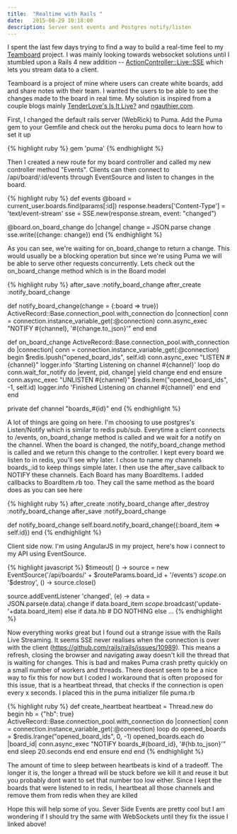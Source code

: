 ```yaml
---
title:  "Realtime with Rails "
date:   2015-08-29 10:18:00
description: Server sent events and Postgres notify/listen
---
```


I spent the last few days trying to find a way to build a real-time feel to my [Teamboard][teamboard] project. I was mainly looking towards websocket solutions until I stumbled upon a Rails 4 new addition -- [ActionController::Live::SSE][sse] which lets you stream data to a client.

Teamboard is a project of mine where users can create white boards, add and share notes with their team. I wanted the users to be able to see the changes made to the board in real time. My solution is inspired from a couple blogs mainly [TenderLove's Is It Live?][isitlive] and [ngauthier.com][ngaut].

First, I changed the default rails server (WebRick) to Puma. Add the Puma gem to your Gemfile and check out the heroku puma docs to learn how to set it up

{% highlight ruby %} gem 'puma' {% endhighlight %}

Then I created a new route for my board controller and called my new controller method "Events". Clients can then connect to /api/board/:id/events through EventSource and listen to changes in the board.

{% highlight ruby %} def events @board = current_user.boards.find(params[:id]) response.headers['Content-Type'] = 'text/event-stream' sse = SSE.new(response.stream, event: "changed")

@board.on_board_change do |change| change = JSON.parse change sse.write({change: change}) end {% endhighlight %}

As you can see, we're waiting for on_board_change to return a change. This would usually be a blocking operation but since we're using Puma we will be able to serve other requests concurrently. Lets check out the on_board_change method which is in the Board model

{% highlight ruby %}
after_save :notify_board_change after_create :notify_board_change

def notify_board_change(change = {:board => true})
  ActiveRecord::Base.connection_pool.with_connection do |connection|
    conn = connection.instance_variable_get(:@connection)
    conn.async_exec "NOTIFY #{channel}, '#{change.to_json}'"
  end
end

def on_board_change
 ActiveRecord::Base.connection_pool.with_connection do |connection|
   conn = connection.instance_variable_get(:@connection)
   begin
     $redis.lpush("opened_board_ids", self.id)
     conn.async_exec "LISTEN #{channel}"
     logger.info 'Starting Listening on channel #{channel}'
     loop do conn.wait_for_notify do |event, pid, change|
       yield change
     end
   end
   ensure
     conn.async_exec "UNLISTEN #{channel}"
     $redis.lrem("opened_board_ids", -1, self.id)
     logger.info 'Finished Listening on channel #{channel}'
    end
  end
end

private
def channel
  "boards_#{id}"
end
{% endhighlight %}

A lot of things are going on here. I'm choosing to use postgres's Listen/Notify which is similar to redis pub/sub. Everytime a client connects to /events, on_board_change method is called and we wait for a notify on the channel. When the board is changed, the notify_board_change method is called and we return this change to the controller. I kept every board we listen to in redis, you'll see why later. I chose to name my channels boards_:id to keep things simple later. I then use the after_save callback to NOTIFY these channels. Each Board has many BoardItems. I added callbacks to BoardItem.rb too. They call the same method as the board does as you can see here

{% highlight ruby %}
after_create :notify_board_change
after_destroy :notify_board_change
after_save :notify_board_change

def notify_board_change
  self.board.notify_board_change({:board_item => self.id})
end
{% endhighlight %}

Client side now. I'm using AngularJS in my project, here's how i connect to my API using EventSource.

{% highlight javascript %}
$timeout( () -> source = new EventSource('/api/boards/' + $routeParams.board_id + '/events')
$scope.$on '$destroy', () -> source.close()

source.addEventListener 'changed', (e) ->
  data = JSON.parse(e.data).change
  if data.board_item
    $scope.$broadcast('update-'+data.board_item)
  else if data.hb # DO NOTHING
  else ... {% endhighlight %}

Now everything works great but I found out a strange issue with the Rails Live Streaming. It seems SSE never realises when the connection is over with the client (https://github.com/rails/rails/issues/10989). This means a refresh, closing the browser and navigating away doesn't kill the thread that is waiting for changes. This is bad and makes Puma crash pretty quickly on a small number of workers and threads. There doesnt seem to be a nice way to fix this for now but I coded I workaround that is often proposed for this issue, that is a heartbeat thread, that checks if the connection is open every x seconds. I placed this in the puma initializer file puma.rb

{% highlight ruby %}
def create_heartbeat
  heartbeat = Thread.new do begin hb = {"hb": true}
  ActiveRecord::Base.connection_pool.with_connection do |connection|
    conn = connection.instance_variable_get(:@connection)
    loop do
      opened_boards = $redis.lrange("opened_board_ids", 0, -1)
      opened_boards.each do |board_id|
        conn.async_exec "NOTIFY boards_#{board_id}, '#{hb.to_json}'"
      end
      sleep 20.seconds
    end
  end
  ensure
  end
end
{% endhighlight %}

The amount of time to sleep between heartbeats is kind of a tradeoff. The longer it is, the longer a thread will be stuck before we kill it and reuse it but you probably dont want to set that number too low either. Since I kept the boards that were listened to in redis, I heartbeat all those channels and remove them from redis when they are killed

Hope this will help some of you. Sever Side Events are pretty cool but I am wondering if I should try the same with WebSockets until they fix the issue I linked above!

[teamboard]: http://teamboardapp.com
[sse]:       http://api.rubyonrails.org/classes/ActionController/Live/SSE.html
[isitlive]:  http://tenderlovemaking.com/2012/07/30/is-it-live.html
[ngaut]:     http://ngauthier.com
